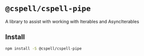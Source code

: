 # `@cspell/cspell-pipe`

A library to assist with working with Iterables and AsyncIterables

## Install

```sh
npm install -S @cspell/cspell-pipe
```
